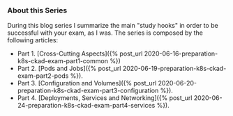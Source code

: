 ### About this Series

During this blog series I summarize the main "study hooks" in order to be successful with your exam, as I was. The series is
composed by the following articles:

* Part 1. [Cross-Cutting Aspects]({% post_url 2020-06-16-preparation-k8s-ckad-exam-part1-common %})
* Part 2. [Pods and Jobs]({% post_url 2020-06-19-preparation-k8s-ckad-exam-part2-pods %}).
* Part 3. [Configuration and Volumes]({% post_url 2020-06-20-preparation-k8s-ckad-exam-part3-configuration %}).
* Part 4. [Deployments, Services and Networking]({% post_url 2020-06-24-preparation-k8s-ckad-exam-part4-services %}).
